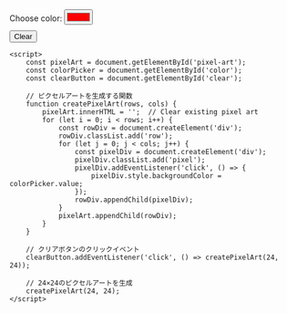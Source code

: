 <!DOCTYPE html>
<html lang="ja">
<head>
    <meta charset="UTF-8">
    <meta name="viewport" content="width=device-width, initial-scale=1.0">
    <style>
        .pixel {
            width: 3px; /* 半分のサイズに変更 */
            height: 3px; /* 半分のサイズに変更 */
            float: left;
            border: 1px solid #ddd;
        }
        .row {
            clear: both;
        }
        #color-picker {
            margin-bottom: 10px;
        }
        #buttons {
            margin-top: 10px;
        }
    </style>
    <title>Pixel Art</title>
</head>
<body>
    <div id="color-picker">
        <label for="colors">Choose color:</label>
        <input type="color" id="color" value="#ff0000">
    </div>
    <div id="buttons">
        <button id="clear">Clear</button>
    </div>
    <div id="pixel-art"></div>

    <script>
        const pixelArt = document.getElementById('pixel-art');
        const colorPicker = document.getElementById('color');
        const clearButton = document.getElementById('clear');

        // ピクセルアートを生成する関数
        function createPixelArt(rows, cols) {
            pixelArt.innerHTML = '';  // Clear existing pixel art
            for (let i = 0; i < rows; i++) {
                const rowDiv = document.createElement('div');
                rowDiv.classList.add('row');
                for (let j = 0; j < cols; j++) {
                    const pixelDiv = document.createElement('div');
                    pixelDiv.classList.add('pixel');
                    pixelDiv.addEventListener('click', () => {
                        pixelDiv.style.backgroundColor = colorPicker.value;
                    });
                    rowDiv.appendChild(pixelDiv);
                }
                pixelArt.appendChild(rowDiv);
            }
        }

        // クリアボタンのクリックイベント
        clearButton.addEventListener('click', () => createPixelArt(24, 24));

        // 24×24のピクセルアートを生成
        createPixelArt(24, 24);
    </script>
</body>
</html>
